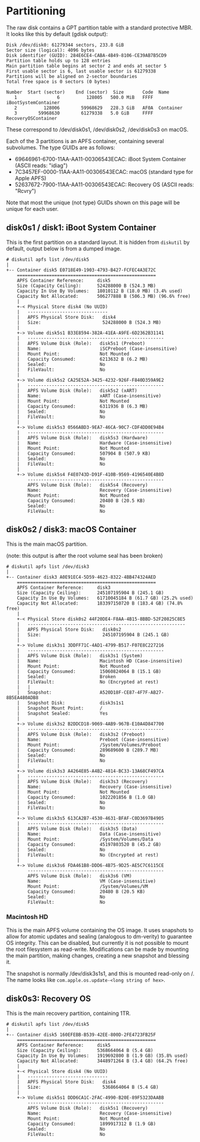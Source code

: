 # Partitioning

The raw disk contains a GPT partition table with a standard protective MBR. It looks like this by default (gdisk output):

```
Disk /dev/disk0: 61279344 sectors, 233.8 GiB
Sector size (logical): 4096 bytes
Disk identifier (GUID): 284E6CE4-CABA-4B49-8106-CE39AB7B5CD9
Partition table holds up to 128 entries
Main partition table begins at sector 2 and ends at sector 5
First usable sector is 6, last usable sector is 61279338
Partitions will be aligned on 2-sector boundaries
Total free space is 0 sectors (0 bytes)

Number  Start (sector)    End (sector)  Size       Code  Name
   1               6          128005   500.0 MiB   FFFF  iBootSystemContainer
   2          128006        59968629   228.3 GiB   AF0A  Container
   3        59968630        61279338   5.0 GiB     FFFF  RecoveryOSContainer
```

These correspond to /dev/disk0s1, /dev/disk0s2, /dev/disk0s3 on macOS.

Each of the 3 partitions is an APFS container, containing several subvolumes. The type GUIDs are as follows:

* 69646961-6700-11AA-AA11-00306543ECAC: iBoot System Container (ASCII reads: "idiag")
* 7C3457EF-0000-11AA-AA11-00306543ECAC: macOS (standard type for Apple APFS)
* 52637672-7900-11AA-AA11-00306543ECAC: Recovery OS (ASCII reads: "Rcvry")

Note that most the unique (not type) GUIDs shown on this page will be unique for each user.

## disk0s1 / disk1: iBoot System Container

This is the first partition on a standard layout. It is hidden from `diskutil` by default, output below is from a dumped image.

```
# diskutil apfs list /dev/disk5
|
+-- Container disk5 E0718E49-1903-4793-B427-FCFEC4A3E72C
    ====================================================
    APFS Container Reference:     disk5
    Size (Capacity Ceiling):      524288000 B (524.3 MB)
    Capacity In Use By Volumes:   18010112 B (18.0 MB) (3.4% used)
    Capacity Not Allocated:       506277888 B (506.3 MB) (96.6% free)
    |
    +-< Physical Store disk4 (No UUID)
    |   ------------------------------
    |   APFS Physical Store Disk:   disk4
    |   Size:                       524288000 B (524.3 MB)
    |
    +-> Volume disk5s1 B33E8594-382A-41EA-A9FE-6D2362B31141
    |   ---------------------------------------------------
    |   APFS Volume Disk (Role):   disk5s1 (Preboot)
    |   Name:                      iSCPreboot (Case-insensitive)
    |   Mount Point:               Not Mounted
    |   Capacity Consumed:         6213632 B (6.2 MB)
    |   Sealed:                    No
    |   FileVault:                 No
    |
    +-> Volume disk5s2 CA25E52A-3425-4232-926F-F840D359A9E2
    |   ---------------------------------------------------
    |   APFS Volume Disk (Role):   disk5s2 (xART)
    |   Name:                      xART (Case-insensitive)
    |   Mount Point:               Not Mounted
    |   Capacity Consumed:         6311936 B (6.3 MB)
    |   Sealed:                    No
    |   FileVault:                 No
    |
    +-> Volume disk5s3 0566ABD3-9EA7-46CA-90C7-CDF4DD0E94B4
    |   ---------------------------------------------------
    |   APFS Volume Disk (Role):   disk5s3 (Hardware)
    |   Name:                      Hardware (Case-insensitive)
    |   Mount Point:               Not Mounted
    |   Capacity Consumed:         507904 B (507.9 KB)
    |   Sealed:                    No
    |   FileVault:                 No
    |
    +-> Volume disk5s4 F4E0743D-D91F-410B-9569-4196540E4B8D
        ---------------------------------------------------
        APFS Volume Disk (Role):   disk5s4 (Recovery)
        Name:                      Recovery (Case-insensitive)
        Mount Point:               Not Mounted
        Capacity Consumed:         20480 B (20.5 KB)
        Sealed:                    No
        FileVault:                 No
```

## disk0s2 / disk3: macOS Container

This is the main macOS partition.

(note: this output is after the root volume seal has been broken)

```
# diskutil apfs list /dev/disk3
|
+-- Container disk3 A0E91EC4-5D59-4623-8322-4BB474324AED
    ====================================================
    APFS Container Reference:     disk3
    Size (Capacity Ceiling):      245107195904 B (245.1 GB)
    Capacity In Use By Volumes:   61710045184 B (61.7 GB) (25.2% used)
    Capacity Not Allocated:       183397150720 B (183.4 GB) (74.8% free)
    |
    +-< Physical Store disk0s2 44F20DE4-F8AA-4B15-8BBD-52F20825C8E5
    |   -----------------------------------------------------------
    |   APFS Physical Store Disk:   disk0s2
    |   Size:                       245107195904 B (245.1 GB)
    |
    +-> Volume disk3s1 3DDFF71C-4AD1-4799-B517-F07E8C227216
    |   ---------------------------------------------------
    |   APFS Volume Disk (Role):   disk3s1 (System)
    |   Name:                      Macintosh HD (Case-insensitive)
    |   Mount Point:               Not Mounted
    |   Capacity Consumed:         15060824064 B (15.1 GB)
    |   Sealed:                    Broken
    |   FileVault:                 No (Encrypted at rest)
    |   |
    |   Snapshot:                  A520D18F-CE87-4F7F-AB27-8B5EA480ADB8
    |   Snapshot Disk:             disk3s1s1
    |   Snapshot Mount Point:      /
    |   Snapshot Sealed:           Yes
    |
    +-> Volume disk3s2 B2DDCD18-9069-4AB9-967B-E10A4D847700
    |   ---------------------------------------------------
    |   APFS Volume Disk (Role):   disk3s2 (Preboot)
    |   Name:                      Preboot (Case-insensitive)
    |   Mount Point:               /System/Volumes/Preboot
    |   Capacity Consumed:         289689600 B (289.7 MB)
    |   Sealed:                    No
    |   FileVault:                 No
    |
    +-> Volume disk3s3 A4264E85-A4B2-4814-BC33-13A68CF497CA
    |   ---------------------------------------------------
    |   APFS Volume Disk (Role):   disk3s3 (Recovery)
    |   Name:                      Recovery (Case-insensitive)
    |   Mount Point:               Not Mounted
    |   Capacity Consumed:         1022201856 B (1.0 GB)
    |   Sealed:                    No
    |   FileVault:                 No
    |
    +-> Volume disk3s5 613CA2B7-4530-4631-BFAF-C0D3697B4905
    |   ---------------------------------------------------
    |   APFS Volume Disk (Role):   disk3s5 (Data)
    |   Name:                      Data (Case-insensitive)
    |   Mount Point:               /System/Volumes/Data
    |   Capacity Consumed:         45197803520 B (45.2 GB)
    |   Sealed:                    No
    |   FileVault:                 No (Encrypted at rest)
    |
    +-> Volume disk3s6 FDA461B8-DDD6-4B75-9D25-AE5C7C6115CE
        ---------------------------------------------------
        APFS Volume Disk (Role):   disk3s6 (VM)
        Name:                      VM (Case-insensitive)
        Mount Point:               /System/Volumes/VM
        Capacity Consumed:         20480 B (20.5 KB)
        Sealed:                    No
        FileVault:                 No
```

### Macintosh HD

This is the main APFS volume containing the OS image. It uses snapshots to allow for atomic updates and sealing (analogous to dm-verity) to guarantee OS integrity. This can be disabled, but currently it is not possible to mount the root filesystem as read-write. Modifications can be made by mounting the main partition, making changes, creating a new snapshot and blessing it.

The snapshot is normally /dev/disk3s1s1, and this is mounted read-only on /. The name looks like `com.apple.os.update-<long string of hex>`.

## disk0s3: Recovery OS

This is the main recovery partition, containing 1TR.

```
# diskutil apfs list /dev/disk5
|
+-- Container disk5 160EFEBB-B539-42EE-800D-2FE4723FB25F
    ====================================================
    APFS Container Reference:     disk5
    Size (Capacity Ceiling):      5368664064 B (5.4 GB)
    Capacity In Use By Volumes:   1919692800 B (1.9 GB) (35.8% used)
    Capacity Not Allocated:       3448971264 B (3.4 GB) (64.2% free)
    |
    +-< Physical Store disk4 (No UUID)
    |   ------------------------------
    |   APFS Physical Store Disk:   disk4
    |   Size:                       5368664064 B (5.4 GB)
    |
    +-> Volume disk5s1 DDD6CA1C-2FAC-4990-B20E-89F5323DAABB
        ---------------------------------------------------
        APFS Volume Disk (Role):   disk5s1 (Recovery)
        Name:                      Recovery (Case-insensitive)
        Mount Point:               Not Mounted
        Capacity Consumed:         1899917312 B (1.9 GB)
        Sealed:                    No
        FileVault:                 No
```
